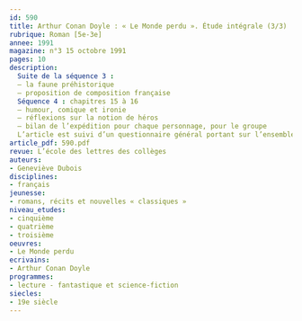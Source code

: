 ```yaml
---
id: 590
title: Arthur Conan Doyle : « Le Monde perdu ». Étude intégrale (3/3)
rubrique: Roman [5e-3e]
annee: 1991
magazine: n°3 15 octobre 1991
pages: 10
description: 
  Suite de la séquence 3 :
  – la faune préhistorique
  – proposition de composition française
  Séquence 4 : chapitres 15 à 16
  – humour, comique et ironie
  – réflexions sur la notion de héros
  – bilan de l’expédition pour chaque personnage, pour le groupe
  L’article est suivi d’un questionnaire général portant sur l’ensemble du livre.
article_pdf: 590.pdf
revue: L’école des lettres des collèges
auteurs:
- Geneviève Dubois
disciplines:
- français
jeunesse:
- romans, récits et nouvelles « classiques »
niveau_etudes:
- cinquième
- quatrième
- troisième
oeuvres:
- Le Monde perdu
ecrivains:
- Arthur Conan Doyle
programmes:
- lecture - fantastique et science-fiction
siecles:
- 19e siècle
---
```

